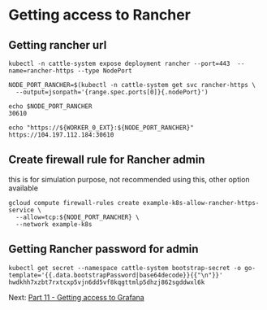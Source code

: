 # Getting access to Rancher

## Getting rancher url
```
kubectl -n cattle-system expose deployment rancher --port=443  --name=rancher-https --type NodePort

NODE_PORT_RANCHER=$(kubectl -n cattle-system get svc rancher-https \
  --output=jsonpath='{range.spec.ports[0]}{.nodePort}')

echo $NODE_PORT_RANCHER
30610

echo "https://${WORKER_0_EXT}:${NODE_PORT_RANCHER}"
https://104.197.112.184:30610

```

## Create firewall rule for Rancher admin
this is for simulation purpose, not recommended using this, other option available
```
gcloud compute firewall-rules create example-k8s-allow-rancher-https-service \
  --allow=tcp:${NODE_PORT_RANCHER} \
  --network example-k8s
```

## Getting Rancher password for admin
```
kubectl get secret --namespace cattle-system bootstrap-secret -o go-template='{{.data.bootstrapPassword|base64decode}}{{"\n"}}'
hwdkhh7xzbt7rxtcxp5vjn6dd5vf8kqgttmlp5dhzj862sgddwxl6k
```

Next: [Part 11 - Getting access to Grafana](12-part-11.md)

